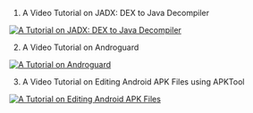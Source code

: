 1) A Video Tutorial on JADX: DEX to Java Decompiler

[![A Tutorial on JADX: DEX to Java Decompiler](https://i9.ytimg.com/vi_webp/WfL53todv90/mqdefault.webp?time=1609964700000&sqp=CJy52P8F&rs=AOn4CLAWSW7RvpzUT9D3DNz73IO_0B6iww)](https://youtu.be/WfL53todv90) 

2) A Video Tutorial on Androguard

[![A Tutorial on Androguard](https://i9.ytimg.com/vi_webp/yJx0a1ICyUw/mqdefault.webp?time=1609964700000&sqp=CJy52P8F&rs=AOn4CLCh20LahsxgQI7wRlB9Sh2PbcdkyQ)](https://youtu.be/yJx0a1ICyUw) 

3) A Video Tutorial on Editing Android APK Files using APKTool

[![A Tutorial on Editing Android APK Files](https://i9.ytimg.com/vi_webp/o7zgakEbADo/mqdefault.webp?time=1609964700000&sqp=CJy52P8F&rs=AOn4CLBcH-PQyClBptO_AyylokvjTo8UpQ)](https://youtu.be/o7zgakEbADo) 
 
